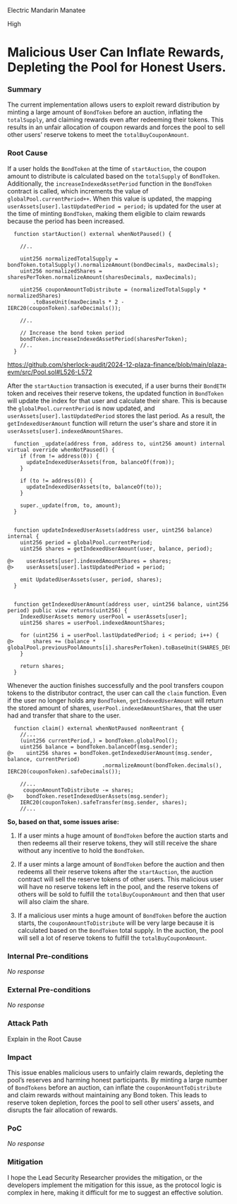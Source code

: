 Electric Mandarin Manatee

High

# Malicious User Can Inflate Rewards, Depleting the Pool for Honest Users.

### Summary


The current implementation allows users to exploit reward distribution by minting a large amount of `BondToken` before an auction, inflating the `totalSupply`, and claiming rewards even after redeeming their tokens. This results in an unfair allocation of coupon rewards and forces the pool to sell other users' reserve tokens to meet the `totalBuyCouponAmount`. 


### Root Cause


If a user holds the `BondToken` at the time of `startAuction`, the coupon amount to distribute is calculated based on the `totalSupply` of `BondToken`. Additionally, the `increaseIndexedAssetPeriod` function in the `BondToken` contract is called, which increments the value of `globalPool.currentPeriod++`. When this value is updated, the mapping `userAssets[user].lastUpdatedPeriod = period;` is updated for the user at the time of minting `BondToken`, making them eligible to claim rewards because the period has been increased.

```solidity
  function startAuction() external whenNotPaused() {
    
    //..

    uint256 normalizedTotalSupply = bondToken.totalSupply().normalizeAmount(bondDecimals, maxDecimals);
    uint256 normalizedShares = sharesPerToken.normalizeAmount(sharesDecimals, maxDecimals);

    uint256 couponAmountToDistribute = (normalizedTotalSupply * normalizedShares)
        .toBaseUnit(maxDecimals * 2 - IERC20(couponToken).safeDecimals());

    //..

    // Increase the bond token period
    bondToken.increaseIndexedAssetPeriod(sharesPerToken);
    //..
  }

```
https://github.com/sherlock-audit/2024-12-plaza-finance/blob/main/plaza-evm/src/Pool.sol#L526-L572


After the `startAuction` transaction is executed, if a user burns their `BondETH` token and receives their reserve tokens, the updated function in `BondToken` will update the index for that user and calculate their share. This is because the `globalPool.currentPeriod` is now updated, and `userAssets[user].lastUpdatedPeriod` stores the last period. As a result, the `getIndexedUserAmount` function will return the user's share and store it in `userAssets[user].indexedAmountShares`.

```solidity
  function _update(address from, address to, uint256 amount) internal virtual override whenNotPaused() {
    if (from != address(0)) {
      updateIndexedUserAssets(from, balanceOf(from));
    }

    if (to != address(0)) {
      updateIndexedUserAssets(to, balanceOf(to));
    }

    super._update(from, to, amount);
  }


  function updateIndexedUserAssets(address user, uint256 balance) internal {
    uint256 period = globalPool.currentPeriod;
    uint256 shares = getIndexedUserAmount(user, balance, period);
    
@>    userAssets[user].indexedAmountShares = shares;
@>    userAssets[user].lastUpdatedPeriod = period;

    emit UpdatedUserAssets(user, period, shares);
  }


  function getIndexedUserAmount(address user, uint256 balance, uint256 period) public view returns(uint256) {
    IndexedUserAssets memory userPool = userAssets[user];
    uint256 shares = userPool.indexedAmountShares;

    for (uint256 i = userPool.lastUpdatedPeriod; i < period; i++) {
@>      shares += (balance * globalPool.previousPoolAmounts[i].sharesPerToken).toBaseUnit(SHARES_DECIMALS);
    }

    return shares;
  }
```

Whenever the auction finishes successfully and the pool transfers coupon tokens to the distributor contract, the user can call the `claim` function. Even if the user no longer holds any `BondToken`, `getIndexedUserAmount` will return the stored amount of shares, `userPool.indexedAmountShares`, that the user had and transfer that share to the user.


```solidity
  function claim() external whenNotPaused nonReentrant {
    //... 
    (uint256 currentPeriod,) = bondToken.globalPool();
    uint256 balance = bondToken.balanceOf(msg.sender);
@>    uint256 shares = bondToken.getIndexedUserAmount(msg.sender, balance, currentPeriod)
                              .normalizeAmount(bondToken.decimals(), IERC20(couponToken).safeDecimals());

    //...
     couponAmountToDistribute -= shares;    
@>    bondToken.resetIndexedUserAssets(msg.sender);
    IERC20(couponToken).safeTransfer(msg.sender, shares);
    //...
```

**So, based on that, some issues arise:**

1. If a user mints a huge amount of `BondToken` before the auction starts and then redeems all their reserve tokens, they will still receive the share without any incentive to hold the `BondToken`.

2. If a user mints a large amount of `BondToken` before the auction and then redeems all their reserve tokens after the `startAuction`, the auction contract will sell the reserve tokens of other users. This malicious user will have no reserve tokens left in the pool, and the reserve tokens of others will be sold to fulfill the `totalBuyCouponAmount` and then that user will also claim the share.

3. If a malicious user mints a huge amount of `BondToken` before the auction starts, the `couponAmountToDistribute` will be very large because it is calculated based on the `BondToken` total supply. In the auction, the pool will sell a lot of reserve tokens to fulfill the `totalBuyCouponAmount`.


### Internal Pre-conditions

_No response_

### External Pre-conditions

_No response_

### Attack Path

Explain in the Root Cause

### Impact

This issue enables malicious users to unfairly claim rewards, depleting the pool’s reserves and harming honest participants. By minting a large number of `BondTokens` before an auction, can inflate the `couponAmountToDistribute` and claim rewards without maintaining any Bond token. This leads to reserve token depletion, forces the pool to sell other users’ assets, and disrupts the fair allocation of rewards.


### PoC

_No response_

### Mitigation

I hope the Lead Security Researcher provides the mitigation, or the developers implement the mitigation for this issue, as the protocol logic is complex in here, making it difficult for me to suggest an effective solution.